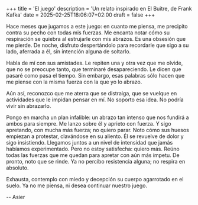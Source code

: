 +++
title = 'El juego'
description = 'Un relato inspirado en El Buitre, de Frank Kafka'
date = 2025-02-25T18:06:07+02:00
draft = false
+++

Hace meses que jugamos a este juego: en cuanto me piensa, me precipito contra su pecho con todas mis fuerzas. Me encanta notar cómo su respiración se quiebra al estrujarle con mis abrazos. Es una obsesión que me pierde. De noche, disfruto despertándolo para recordarle que sigo a su lado, aferrada a él, sin intención alguna de soltarlo.

Habla de mí con sus amistades. Le repiten una y otra vez que me olvide, que no se preocupe tanto, que terminaré desapareciendo. Le dicen que pasaré como pasa el tiempo. Sin embargo, esas palabras sólo hacen que me piense con la misma fuerza con la que yo lo abrazo.

Aún así, reconozco que me aterra que se distraiga, que se vuelque en actividades que le impidan pensar en mí. No soporto esa idea. No podría vivir sin abrazarlo.

Pongo en marcha un plan infalible: un abrazo tan intenso que nos fundirá a ambos para siempre. Me lanzo sobre él y aprieto con fuerza. Y sigo apretando, con mucha más fuerza; no quiero parar. Noto cómo sus huesos empiezan a protestar, clavándose en su aliento. Él se revuelve de dolor y sigo insistiendo. Llegamos juntos a un nivel de intensidad que jamás habíamos experimentado. Pero no estoy satisfecha: quiero más. Reúno todas las fuerzas que me quedan para apretar con aún más ímpetu. De pronto, noto que se rinde. Ya no percibo resistencia alguna; no respira en absoluto.

Exhausta, contemplo con miedo y decepción su cuerpo agarrotado en el suelo. Ya no me piensa, ni desea continuar nuestro juego.

--
Asier
